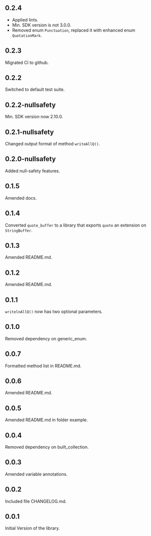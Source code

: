 ## 0.2.4

- Applied lints.
- Min. SDK version is not 3.0.0.
- Removed enum `Punctuation`, replaced it with enhanced enum `QuotationMark`.

## 0.2.3

Migrated CI to github.

## 0.2.2

Switched to default test suite.

## 0.2.2-nullsafety

Min. SDK version now 2.10.0.

## 0.2.1-nullsafety

Changed output format of method `writeAllQ()`.

## 0.2.0-nullsafety

Added null-safety features.

## 0.1.5

Amended docs.

## 0.1.4

Converted `quote_buffer` to a library that exports `quote`
an extension on `StringBuffer`.

## 0.1.3

Amended README.md.


## 0.1.2

Amended README.md.

## 0.1.1

`writelnAllQ()` now has two optional parameters.

## 0.1.0

Removed dependency on generic_enum.

## 0.0.7

Formatted method list in README.md.

## 0.0.6

Amended README.md.


## 0.0.5

Amended README.md in folder example.

## 0.0.4

Removed dependency on built_collection.

## 0.0.3

Amended variable annotations.

## 0.0.2

Included file CHANGELOG.md.

## 0.0.1

Initial Version of the library.